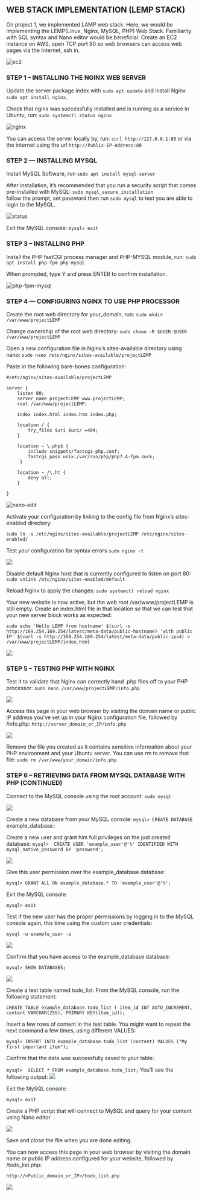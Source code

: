 ## WEB STACK IMPLEMENTATION (LEMP STACK)

On project 1, we implemented LAMP web stack. Here, we would be implementing the LEMP(Linux, Nginx, MySQL, PHP) Web Stack. Familiarity with SQL syntax and Nano editor would be beneficial. Create an EC2 instance on AWS, open TCP port 80 so web browsers can access web pages via the Internet, ssh in.


![ec2](./images/ec2.png)

### STEP 1 – INSTALLING THE NGINX WEB SERVER

Update the server package index with `sudo apt update` and install Nginx `sudo apt install nginx`.

Check that nginx was successfully installed and is running as a service in Ubuntu, run:
`sudo systemctl status nginx`


![nginx](./images/nginx-check.png)


You can access the server locally by, run: `curl http://127.0.0.1:80` or via the internet using the url `http://Public-IP-Address:80` 


### STEP 2 — INSTALLING MYSQL

Install MySQL Software, run `sudo apt install mysql-server`

After installation, it’s recommended that you run a security script that comes pre-installed with MySQL:
`sudo mysql_secure_installation`  
follow the prompt, set password then run `sudo mysql` to test you are able to login to the MySQL.


![status](./images/sql%20success.png)

Exit the MySQL console: `mysql> exit`


### STEP 3 – INSTALLING PHP

Install the PHP fastCGI process manager and PHP-MYSQL module, run:
`sudo apt install php-fpm php-mysql`

When prompted, type Y and press ENTER to confirm installation.


![php-fpm-mysql](./images/php-fpm-php-mysql.png)

### STEP 4 — CONFIGURING NGINX TO USE PHP PROCESSOR

Create the root web directory for your_domain, run: `sudo mkdir /var/www/projectLEMP`

Change ownership of the root web directory: `sudo chown -R $USER:$USER /var/www/projectLEMP`

Open a new configuration file in Nginx’s sites-available directory using nano: `sudo nano /etc/nginx/sites-available/projectLEMP`

Paste in the following bare-bones configuration:
```
#/etc/nginx/sites-available/projectLEMP

server {
    listen 80;
    server_name projectLEMP www.projectLEMP;
    root /var/www/projectLEMP;

    index index.html index.htm index.php;

    location / {
        try_files $uri $uri/ =404;
    }

    location ~ \.php$ {
        include snippets/fastcgi-php.conf;
        fastcgi_pass unix:/var/run/php/php7.4-fpm.sock;
     }

    location ~ /\.ht {
        deny all;
    }

}
```

![nano-edit](./images/nano-edit.png)


Activate your configuration by linking to the config file from Nginx’s sites-enabled directory:

`sudo ln -s /etc/nginx/sites-available/projectLEMP /etc/nginx/sites-enabled/`

Test your configuration for syntax errors
`sudo nginx -t`

![](./images/ScreenShot_4_5_2022_11_35_03_AM.png)


Disable default Nginx host that is currently configured to listen on port 80:
`sudo unlink /etc/nginx/sites-enabled/default` 

Reload Nginx to apply the changes:
`sudo systemctl reload nginx`

Your new website is now active, but the web root /var/www/projectLEMP is still empty. Create an index.html file in that location so that we can test that your new server block works as expected:

`sudo echo 'Hello LEMP from hostname' $(curl -s http://169.254.169.254/latest/meta-data/public-hostname) 'with public IP' $(curl -s http://169.254.169.254/latest/meta-data/public-ipv4) > /var/www/projectLEMP/index.html`


![](./images/lemp.png)


### STEP 5 – TESTING PHP WITH NGINX

Test it to validate that Nginx can correctly hand .php files off to your PHP processor: 
`sudo nano /var/www/projectLEMP/info.php`

![](./images/php-info.png)

Access this page in your web browser by visiting the domain name or public IP address you’ve set up in your Nginx configuration file, followed by /info.php:
`http://server_domain_or_IP/info.php`


![](./images/php-info-web.png)


 Remove the file you created as it contains sensitive information about your PHP environment and your Ubuntu server. You can use rm to remove that file:
`sudo rm /var/www/your_domain/info.php`


### STEP 6 – RETRIEVING DATA FROM MYSQL DATABASE WITH PHP (CONTINUED)

Connect to the MySQL console using the root account: `sudo mysql`


![](./images/sql.png)

Create a new database from your MySQL console: `mysql> CREATE DATABASE `example_database`;`

Create a new user and grant him full privileges on the just created database:
`mysql>  CREATE USER 'example_user'@'%' IDENTIFIED WITH mysql_native_password BY 'password';`


![](./images/sql-psswd.png)

Give this user permission over the example_database database:

`mysql> GRANT ALL ON example_database.* TO 'example_user'@'%';`


Exit the MySQL console: 

`mysql> exit`

Test if the new user has the proper permissions by logging in to the MySQL console again, this time using the custom user credentials:

`mysql -u example_user -p`


![](./images/sql-user-login.png)


Confirm that you have access to the example_database database:

`mysql> SHOW DATABASES;`


![](./images/show-database.png)


Create a test table named todo_list. From the MySQL console, run the following statement:

`CREATE TABLE example_database.todo_list ( item_id INT AUTO_INCREMENT, content VARCHAR(255), PRIMARY KEY(item_id));`


Insert a few rows of content in the test table. You might want to repeat the next command a few times, using different VALUES:

`mysql> INSERT INTO example_database.todo_list (content) VALUES ("My first important item");`


Confirm that the data was successfully saved to your table:

`mysql>  SELECT * FROM example_database.todo_list;`
You’ll see the following output:
![](./images/to-do-list.png)


Exit the MySQL console:

`mysql> exit`


Create a PHP script that will connect to MySQL and query for your content using Nano editor

![](./images/nano-2.png)

Save and close the file when you are done editing.

You can now access this page in your web browser by visiting the domain name or public IP address configured for your website, followed by /todo_list.php:

`http://<Public_domain_or_IP>/todo_list.php`

![](./images/to-do-list-web.png)